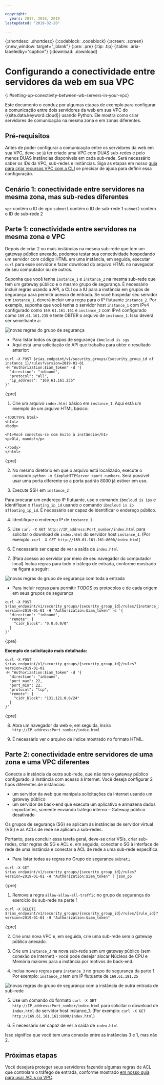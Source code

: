 ```yaml
---

copyright:
  years: 2017, 2018, 2019
lastupdated: "2019-02-20"

---
```


{:shortdesc: .shortdesc}
{:codeblock: .codeblock}
{:screen: .screen}
{:new_window: target="_blank"}
{:pre: .pre}
{:tip: .tip}
{:table: .aria-labeledby="caption"}
{:download: .download}

# Configurando a conectividade entre servidores da web em sua VPC
{: #setting-up-conectivity-between-wb-servers-in-your-vpc}

Este documento o conduz por algumas etapas de exemplo para configurar a comunicação entre dois servidores da web em sua VPC do {{site.data.keyword.cloud}} usando Python. Ele mostra como criar servidores de comunicação na mesma zona e em zonas diferentes.

## Pré-requisitos

Antes de poder configurar a comunicação entre os servidores da web em sua VPC, deve-se já ter criado uma VPC com DUAS sub-redes e pelo menos DUAS instâncias disponíveis em cada sub-rede. Será necessário saber os IDs da VPC, sub-redes e instâncias. Siga as etapas em nosso [guia para criar recursos VPC com a CLI](/docs/infrastructure/vpc?topic=vpc-creating-a-vpc-using-the-ibm-cloud-cli) se precisar de ajuda para definir essa configuração.

## Cenário 1: conectividade entre servidores na mesma zona, mas sub-redes diferentes

`vpc` contém o ID de vpc
`subnet1` contém o ID de sub-rede 1
`subnet2` contém o ID de sub-rede 2


## Parte 1: conectividade entre servidores na mesma zona e VPC

Depois de criar 2 ou mais instâncias na mesma sub-rede que tem um gateway público anexado, podemos testar sua conectividade hospedando um servidor com código HTML em uma instância, em seguida, executar `curl` para esse servidor e fazer download do arquivo HTML no navegador de seu computador ou de outros.

Suponha que você tenha `instance_1` e `instance_2` na mesma sub-rede que tem um gateway público e o mesmo grupo de segurança. É necessário incluir regras usando a API, a CLI ou a IU para a instância em grupos de segurança para permitir acesso de entrada. Se você hospedar seu servidor em `instance_1`, deverá incluir uma regra para o IP flutuante `instance_2`. Por exemplo, suponha que você tenha o servidor host `instance_1` com IPv4 configurado como `169.61.161.161` e `instance_2` com IPv4 configurado como `169.61.161.235` e tente OBTER o arquivo de `instance_1`. Isso deverá ser semelhante a:

![novas regras do grupo de segurança](images/security-group-ui-ex1.png)

* Para listar todos os grupos de segurança `ibmcloud is sgs`
* Aqui está uma solicitação de API que trabalha para obter o resultado anterior:

```
curl -X POST $rias_endpoint/v1/security_groups/{security_group_id of instance_1}/rules?version=2019-01-01
-H "Authorization:$iam_token" -d '{
  "direction": "inbound",
  "protocol": "all",
  "ip_address": "169.61.161.235"
}'
```
{:pre}

1. Crie um arquivo `index.html` básico em `instance_1`. Aqui está um exemplo de um arquivo HTML básico:

```
<!DOCTYPE html>
<html>
<body>

<h1>Você conectou-se com êxito à instância</h1>
<p>Olá, mundo!</p>

</body>
</html>
```
{:pre}

2. No mesmo diretório em que o arquivo está localizado, execute o comando `python -m SimpleHTTPServer <port number>`. Será possível usar uma porta diferente se a porta padrão 8000 já estiver em uso.

3. Execute SSH em `instance_2`

Para procurar um endereço IP flutuante, use o comando `ibmcloud is ips` e identifique o `floating_ip_id` usando o comando `ibmcloud is ip $floating_ip_id`. É necessário ser capaz de identificar o endereço público.

4. Identifique o endereço IP de `instance_1`

5. Use `curl -X GET http://IP_address:Port_number/index.html` para solicitar o download de `index.html` do servidor host `instance_1`. (Por exemplo: `curl -X GET http://169.61.161.161:8000/index.html`)

6. É necessário ser capaz de ver a saída de `index.html`

7. (Para acesso ao servidor por meio de seu navegador do computador local) Inclua regras para todo o tráfego de entrada, conforme mostrado na figura a seguir:

![novas regras do grupo de segurança com toda a entrada](images/security-group-ui-ex2.png)

* Para incluir regras para permitir TODOS os protocolos e de cada origem em seus grupos de segurança

```
curl -X POST $rias_endpoint/v1/security_groups/{security_group_id}/rules/{instance_id}?version=2019-01-01 -H "Authorization:$iam_token" -d '{
  "direction": "inbound",
  "remote": {
    "cidr_block": "0.0.0.0/0"
  }
}'
```
{:pre}

**Exemplo de solicitação mais detalhada:**

```
curl -X POST $rias_endpoint/v1/security_groups/{security_group_id}/rules?version=2019-01-01
-H "Authorization:$iam_token" -d '{
  "direction": "inbound",
  "port_max": 22,
  "port_min": 22,
  "protocol": "tcp",
  "remote": {
    "cidr_block": "131.121.0.0/24"
  }
}'
```
{:pre}

8. Abra um navegador da web e, em seguida, insira `http://IP_address:Port_number/index.html`

9. É necessário ver o arquivo de índice mostrado no formato HTML.

## Parte 2: conectividade entre servidores de uma zona e uma VPC diferentes

Conecte a instância da outra sub-rede, que não tem o gateway público configurado, à instância com acesso à Internet. Você deseja configurar 2 tipos diferentes de instâncias:

* um servidor da web que manipula solicitações da Internet usando um gateway público
* um servidor de back-end que executa um aplicativo e armazena dados importantes, somente enviando tráfego interno – Gateway público desativado

Os grupos de segurança (SG) se aplicam às instâncias de servidor virtual (VSI) e as ACLs de rede se aplicam a sub-redes.

Portanto, para concluir essa tarefa geral, deve-se criar VSIs, criar sub-redes, criar regras de SG e ACL e, em seguida, conectar o SG à interface de rede de uma instância e conectar a ACL de rede a uma sub-rede específica.

* Para listar todas as regras no Grupo de segurança `subnet1`

```
curl -X GET $rias_endpoint/v1/security_groups/{security_group_id}/rules?version=2019-01-01 -H "Authorization:$iam_token" | json_pp
```
{:pre}

1. Remova a regra `allow-allow-all-traffic` no grupo de segurança do exercício de sub-rede na parte 1

```
curl -X DELETE $rias_endpoint/v1/security_groups/{security_group_id}/rules/{rule_id}?version=2019-01-01 -H "Authorization:$iam_token"
```
{:pre}

2. Crie uma nova VPC e, em seguida, crie uma sub-rede sem o gateway público anexado.

3. Crie um `instance_3` na nova sub-rede sem um gateway público (sem conexão de Internet) - você pode desejar alocar Núcleos de CPU e Memória maiores para a instância por motivos de back-end.

4. Inclua novas regras para `instance_3` no grupo de segurança da parte 1. Por exemplo: `instance_3` tem um IP flutuante de `169.61.181.25`

![novas regras do grupo de segurança com a instância de outra entrada de sub-rede](images/security-group-ui-ex3.png)

5. Use um comando do formato `curl -X GET http://IP_address:Port_number/index.html` para solicitar o download de `index.html` do servidor host instance_1. (Por exemplo: `curl -X GET http://169.61.161.161:8000/index.html`)

6. É necessário ser capaz de ver a saída de `index.html`

Isso significa que você tem uma conexão entre as instâncias 3 e 1, mas não 2.

## Próximas etapas

Você desejará proteger seus servidores fazendo algumas regras de ACL que controlam o tráfego de entrada, conforme mostrado [em nosso guia para usar ACLs na VPC](https://{DomainName}/docs/infrastructure/vpc-network?topic=vpc-network-setting-up-network-acls-using-the-cli).
